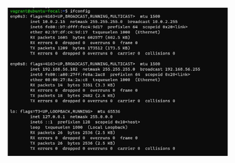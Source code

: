![ifconfig output](https://github.com/PhilipNwachukwu/altschool-cloud-exercises/blob/main/Month_1/Week_3/ifconfig.JPG)
